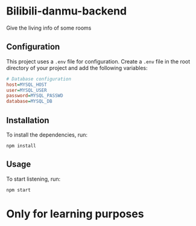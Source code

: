 # Bilibili-danmu-backend

Give the living info of some rooms

## Configuration

This project uses a `.env` file for configuration. Create a `.env` file in the root directory of your project and add the following variables:

```ini
# Database configuration
host=MYSQL_HOST
user=MYSQL_USER
password=MYSQL_PASSWD
database=MYSQL_DB
```

## Installation

To install the dependencies, run:

```
npm install
```

## Usage

To start listening, run:

```
npm start
```

# Only for learning purposes